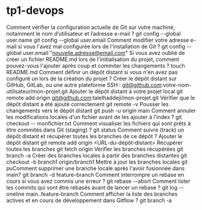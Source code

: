 # tp1-devops

Comment vérifier la configuration actuelle de Git sur votre machine, notamment le nom
d’utilisateur et l’adresse e-mail ?
git config --global user.name
git config --global user.email
Comment modifier votre adresse e-mail si vous l'avez mal configurée lors de l'installation
de Git ?
git config --global user.email "nouvelle.adresse@email.com"
Si vous avez oublié de créer un fichier README.md lors de l'initialisation du projet,
comment pouvez-vous l'ajouter après coup et commiter les changements ?
touch README.md
Comment définir un dépôt distant si vous n'en avez pas configuré un lors de la création
du projet ?
 Créer le dépôt distant sur GitHub, GitLab, ou une autre plateforme
 SSH : git@github.com:votre-nom-utilisateur/mon-projet.git
 Ajouter le dépôt distant à votre projet local
git remote add origin git@github.com:talelhaddeji/mon-projet.git
Vérifier que le dépôt distant a été ajouté correctement
git remote -v
Pousser les changements vers le dépôt distant
git push -u origin main
Comment annuler les modifications locales d'un fichier avant de les ajouter à l'index ?
git checkout -- monfichier.txt
Comment visualiser les fichiers qui sont prêts à être commités dans Git (staging) ?
git status
Comment suivre (track) un dépôt distant et récupérer toutes les branches de ce dépôt ?
Ajouter le dépôt distant
git remote add origin <URL-du-dépôt-distant>
 Récupérer toutes les branches
 git fetch origin
Vérifier les branches récupérées
git branch -a
 Créer des branches locales à partir des branches distantes
 git checkout -b branch1 origin/branch1
Mettre à jour les branches locales
git puComment supprimer une branche locale après l'avoir fusionnée dans main?
git branch -d feature-branch
Comment interrompre un rebase en cours si vous avez commis une erreur ?
git rebase --abort
Comment lister les commits qui vont être rebasés avant de lancer un rebase ?
git log --oneline main..feature-branch
Comment afficher la liste des branches actives et en cours de développement dans 
Gitflow ?
git branch -a
